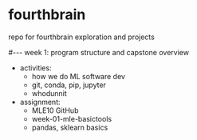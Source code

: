 # fourthbrain
repo for fourthbrain exploration and projects

#--- week 1:  program structure and capstone overview
- activities:
  - how we do ML software dev
  - git, conda, pip, jupyter
  - whodunnit
- assignment: 
  - MLE10 GitHub
  - week-01-mle-basictools
  - pandas, sklearn basics



